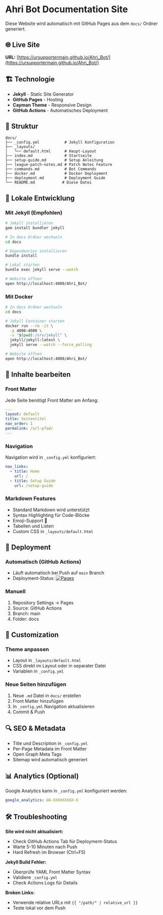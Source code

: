 # Ahri Bot Documentation Site

Diese Website wird automatisch mit GitHub Pages aus dem `docs/` Ordner generiert.

## 🌐 Live Site

**URL:** [https://ursupportermain.github.io/Ahri_Bot/](https://ursupportermain.github.io/Ahri_Bot/)

## 🏗️ Technologie

- **Jekyll** - Static Site Generator
- **GitHub Pages** - Hosting
- **Cayman Theme** - Responsive Design
- **GitHub Actions** - Automatisches Deployment

## 📁 Struktur

```
docs/
├── _config.yml           # Jekyll Konfiguration
├── _layouts/
│   └── default.html      # Haupt-Layout
├── index.md              # Startseite
├── setup-guide.md        # Setup Anleitung
├── league-patch-notes.md # Patch Notes Feature
├── commands.md           # Bot Commands
├── docker.md             # Docker Deployment
├── deployment.md         # Deployment Guide
└── README.md            # Diese Datei
```

## 🔧 Lokale Entwicklung

### Mit Jekyll (Empfohlen)

```bash
# Jekyll installieren
gem install bundler jekyll

# In docs Ordner wechseln
cd docs

# Dependencies installieren
bundle install

# Lokal starten
bundle exec jekyll serve --watch

# Website öffnen
open http://localhost:4000/Ahri_Bot/
```

### Mit Docker

```bash
# In docs Ordner wechseln
cd docs

# Jekyll Container starten
docker run --rm -it \
  -p 4000:4000 \
  -v "$(pwd):/srv/jekyll" \
  jekyll/jekyll:latest \
  jekyll serve --watch --force_polling

# Website öffnen
open http://localhost:4000/Ahri_Bot/
```

## 📝 Inhalte bearbeiten

### Front Matter
Jede Seite benötigt Front Matter am Anfang:

```yaml
---
layout: default
title: Seitentitel
nav_order: 1
permalink: /url-pfad/
---
```

### Navigation
Navigation wird in `_config.yml` konfiguriert:

```yaml
nav_links:
  - title: Home
    url: /
  - title: Setup Guide
    url: /setup-guide
```

### Markdown Features
- Standard Markdown wird unterstützt
- Syntax Highlighting für Code-Blöcke
- Emoji-Support 🎉
- Tabellen und Listen
- Custom CSS in `_layouts/default.html`

## 🚀 Deployment

### Automatisch (GitHub Actions)
- Läuft automatisch bei Push auf `main` Branch
- Deployment-Status: [![Pages](https://github.com/ursupportermain/Ahri_Bot/actions/workflows/pages.yml/badge.svg)](https://github.com/ursupportermain/Ahri_Bot/actions/workflows/pages.yml)

### Manuell
1. Repository Settings → Pages
2. Source: GitHub Actions
3. Branch: main
4. Folder: docs

## 🎨 Customization

### Theme anpassen
- Layout in `_layouts/default.html`
- CSS direkt im Layout oder in separater Datei
- Variablen in `_config.yml`

### Neue Seiten hinzufügen
1. Neue `.md` Datei in `docs/` erstellen
2. Front Matter hinzufügen
3. In `_config.yml` Navigation aktualisieren
4. Commit & Push

## 🔍 SEO & Metadata

- Title und Description in `_config.yml`
- Per-Page Metadata im Front Matter
- Open Graph Meta Tags
- Sitemap wird automatisch generiert

## 📊 Analytics (Optional)

Google Analytics kann in `_config.yml` konfiguriert werden:

```yaml
google_analytics: UA-XXXXXXXXX-X
```

## 🛠️ Troubleshooting

**Site wird nicht aktualisiert:**
- Check GitHub Actions Tab für Deployment-Status
- Warte 5-10 Minuten nach Push
- Hard Refresh im Browser (Ctrl+F5)

**Jekyll Build Fehler:**
- Überprüfe YAML Front Matter Syntax
- Validiere `_config.yml`
- Check Actions Logs für Details

**Broken Links:**
- Verwende relative URLs mit `{{ "/path/" | relative_url }}`
- Teste lokal vor dem Push
